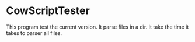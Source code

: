 # CowScriptTester
This program test the current version.
It parse files in a dir. It take the time it takes to parser all files.
